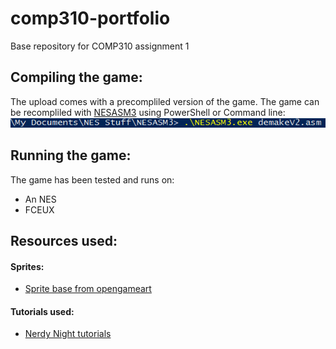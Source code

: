 # comp310-portfolio
Base repository for COMP310 assignment 1

## Compiling the game:
The upload comes with a precompliled version of the game. The game can be recompliled with [NESASM3](http://www.nespowerpak.com/nesasm/) using PowerShell or Command line:  
![Complile](https://raw.githubusercontent.com/MaddieK19/comp310-portfolio/master/Images%20for%20Readme/Recomplile.PNG)

## Running the game:
The game has been tested and runs on:
* An NES
* FCEUX

## Resources used:
#### Sprites:
* [Sprite base from opengameart](https://opengameart.org/content/witch-bluehat-girl-and-kittens-plaformer)    

#### Tutorials used:
* [Nerdy Night tutorials](https://taywee.github.io/NerdyNights/)  

